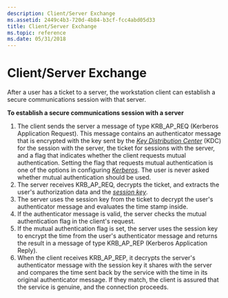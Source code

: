 ```yaml
---
description: Client/Server Exchange
ms.assetid: 2449c4b3-720d-4b84-b3cf-fcc4abd05d33
title: Client/Server Exchange
ms.topic: reference
ms.date: 05/31/2018
---
```


# Client/Server Exchange

After a user has a ticket to a server, the workstation client can establish a secure communications session with that server.

**To establish a secure communications session with a server**

1.  The client sends the server a message of type KRB\_AP\_REQ (Kerberos Application Request). This message contains an authenticator message that is encrypted with the key sent by the [*Key Distribution Center*](/windows/desktop/SecGloss/k-gly) (KDC) for the session with the server, the ticket for sessions with the server, and a flag that indicates whether the client requests mutual authentication. Setting the flag that requests mutual authentication is one of the options in configuring [*Kerberos*](/windows/desktop/SecGloss/k-gly). The user is never asked whether mutual authentication should be used.
2.  The server receives KRB\_AP\_REQ, decrypts the ticket, and extracts the user's authorization data and the [*session key*](/windows/desktop/SecGloss/s-gly).
3.  The server uses the session key from the ticket to decrypt the user's authenticator message and evaluates the time stamp inside.
4.  If the authenticator message is valid, the server checks the mutual authentication flag in the client's request.
5.  If the mutual authentication flag is set, the server uses the session key to encrypt the time from the user's authenticator message and returns the result in a message of type KRB\_AP\_REP (Kerberos Application Reply).
6.  When the client receives KRB\_AP\_REP, it decrypts the server's authenticator message with the session key it shares with the server and compares the time sent back by the service with the time in its original authenticator message. If they match, the client is assured that the service is genuine, and the connection proceeds.

 

 
